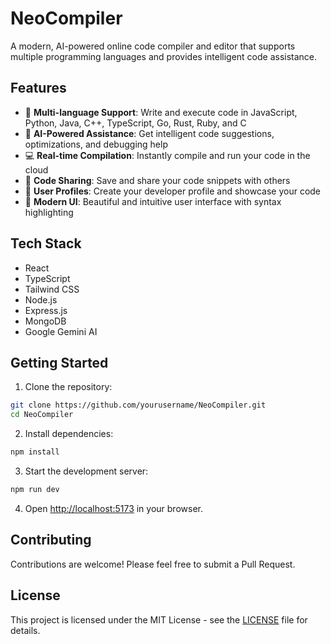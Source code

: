 # NeoCompiler

A modern, AI-powered online code compiler and editor that supports multiple programming languages and provides intelligent code assistance.

## Features

- 🚀 **Multi-language Support**: Write and execute code in JavaScript, Python, Java, C++, TypeScript, Go, Rust, Ruby, and C
- 🤖 **AI-Powered Assistance**: Get intelligent code suggestions, optimizations, and debugging help
- 💻 **Real-time Compilation**: Instantly compile and run your code in the cloud
- 🔄 **Code Sharing**: Save and share your code snippets with others
- 👥 **User Profiles**: Create your developer profile and showcase your code
- 🎨 **Modern UI**: Beautiful and intuitive user interface with syntax highlighting

## Tech Stack

- React
- TypeScript
- Tailwind CSS
- Node.js
- Express.js
- MongoDB
- Google Gemini AI

## Getting Started

1. Clone the repository:
```bash
git clone https://github.com/yourusername/NeoCompiler.git
cd NeoCompiler
```

2. Install dependencies:
```bash
npm install
```

3. Start the development server:
```bash
npm run dev
```

4. Open [http://localhost:5173](http://localhost:5173) in your browser.

## Contributing

Contributions are welcome! Please feel free to submit a Pull Request.

## License

This project is licensed under the MIT License - see the [LICENSE](LICENSE) file for details.

